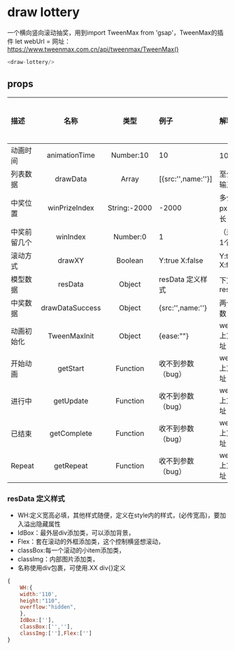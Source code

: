 # draw lottery
一个横向竖向滚动抽奖，用到import TweenMax from 'gsap'，TweenMax的插件
let webUrl = 网址：https://www.tweenmax.com.cn/api/tweenmax/TweenMax()
```js
<draw-lottery/>
```
## props
| 描述 | 名称 | 类型 | 例子 | 解释 | 是否必传 |
| :----- | :-----:| :-----:  | :----- | :----- | :----- |
| 动画时间 | animationTime | Number:10 | 10 | 10秒 | no | 
| 列表数据  | drawData | Array | [{src:'',name:''}] | 至少传输五个 | yes |
| 中奖位置 | winPrizeIndex | String:-2000  | -2000 | 多少px，总长 | yes |
| 中奖前留几个 | winIndex | Number:0 | 1 | （是第1个） | yes |
| 滚动方式 | drawXY | Boolean  | Y:true X:false |  Y:true X:false | no |
| 模型数据 | resData | Object  | resData 定义样式 | 下方resData | yes |
| 中奖数据 | drawDataSuccess | Object | {src:'',name:''} | 两个参数 | yes |
| 动画初始化 | TweenMaxInit | Object | {ease:""} | webUrl上方地址 |  no |
| 开始动画 | getStart | Function | 收不到参数（bug） | webUrl上方地址 | no |
| 进行中 | getUpdate | Function | 收不到参数（bug） | webUrl上方地址 | no |
| 已结束 | getComplete | Function | 收不到参数（bug） |  webUrl上方地址 | no |
| Repeat | getRepeat | Function | 收不到参数（bug） | webUrl上方地址 | no |

### resData 定义样式
   - WH:定义宽高必填，其他样式随便，定义在style内的样式，(必传宽高)，要加入溢出隐藏属性
   - IdBox：最外层div添加类，可以添加背景，
   - Flex：套在滚动的外框添加类，这个控制横竖想滚动，
   - classBox:每一个滚动的小item添加类，
   - classImg：内部图片添加类，
   - 名称使用div包裹，可使用.XX div{}定义
```js
{
    WH:{
    width:'110',
    height:"110",
    overflow:"hidden",
    },
    IdBox:[''],
    classBox:['',''],
    classImg:[''],Flex:['']
}
```

    

